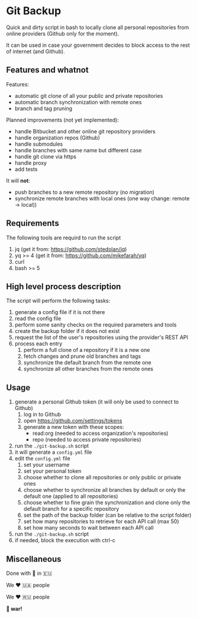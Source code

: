 # Git Backup

Quick and dirty script in bash to locally clone all personal repositories from online providers (Github only for the moment).

It can be used in case your government decides to block access to the rest of internet (and Github).

## Features and whatnot

Features:
- automatic git clone of all your public and private repositories
- automatic branch synchronization with remote ones
- branch and tag pruning

Planned improvements (not yet implemented):
- handle Bitbucket and other online git repository providers
- handle organization repos (Github)
- handle submodules
- handle branches with same name but different case
- handle git clone via https
- handle proxy
- add tests

It will **not**:
- push branches to a new remote repository (no migration)
- synchronize remote branches with local ones (one way change: remote -> local))

## Requirements

The following tools are requird to run the script
1. jq (get it from: https://github.com/stedolan/jq)
2. yq >= 4 (get it from: https://github.com/mikefarah/yq)
3. curl
4. bash >= 5

## High level process description

The script will perform the following tasks:
1. generate a config file if it is not there
2. read the config file
3. perform some sanity checks on the required parameters and tools
4. create the backup folder if it does not exist
5. request the list of the user's repositories using the provider's REST API 
6. process each entry
   1. perform a full clone of a repository if it is a new one
   2. fetch changes and prune old branches and tags
   3. synchronize the default branch from the remote one
   4. synchronize all other branches from the remote ones

## Usage

1. generate a personal Github token (it will only be used to connect to Github)
   1. log in to Github
   2. open https://github.com/settings/tokens
   3. generate a new token with these scopes:
      - read:org (needed to access organization's repositories)
      - repo (needed to access private repositories)
2. run the `./git-backup.sh` script
3. it will generate a `config.yml` file
4. edit the `config.yml` file
   1. set your username
   2. set your personal token
   3. choose whether to clone all repositories or only public or private ones
   4. choose whether to synchronize all branches by default or only the default one (applied to all repositories)
   5. choose whether to fine grain the synchronization and clone only the default branch for a specific repository
   6. set the path of the backup folder (can be relative to the script folder)
   7. set how many repositories to retrieve for each API call (max 50)
   8. set how many seconds to wait between each API call
5. run the `./git-backup.sh` script
6. if needed, block the execution with ctrl-c

## Miscellaneous

Done with 💙️ in 🇪🇺

We ❤️ ️🇺🇦 people

We ❤️️ 🇷🇺 people

**🖕 war!**
